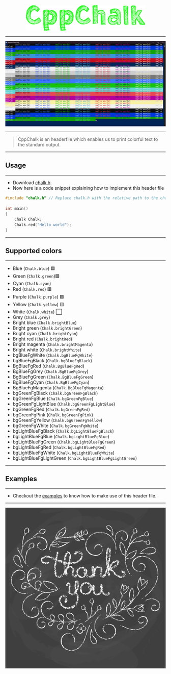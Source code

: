 <p align = "center"><img src = "images/banner.png"></p>

---

![demo](images/demoImage.png)

---

> CppChalk is an headerfile which enables us to print colorful text to the standard output.

---

## Usage

---

- Download <a href = "https://github.com/Sam-Varghese/CppChalk/blob/master/src/chalk.h" download>chalk.h</a>.
- Now here is a code snippet explaining how to implement this header file

```cpp
#include "chalk.h" // Replace chalk.h with the relative path to the chalk.h header file

int main()
{
    Chalk Chalk;
    Chalk.red("Hello world");
}
```

---

## Supported colors

---

- Blue (`Chalk.blue`) 🟦
- Green (`Chalk.green`)🟩
- Cyan (`Chalk.cyan`) 
- Red (`Chalk.red`) 🟥
- Purple (`Chalk.purple`) 🟪
- Yellow (`Chalk.yellow`) 🟨
- White (`Chalk.white`) ⬜
- Grey (`Chalk.grey`) 
- Bright blue (`Chalk.brightBlue`)
- Bright green (`Chalk.brightGreen`)
- Bright cyan (`Chalk.brightCyan`)
- Bright red (`Chalk.brightRed`)
- Bright magenta (`Chalk.brightMagenta`)
- Bright white (`Chalk.brightWhite`)
- bgBlueFgWhite (`Chalk.bgBlueFgWhite`)
- bgBlueFgBlack (`Chalk.bgBlueFgBlack`)
- BgBlueFgRed (`Chalk.BgBlueFgRed`)
- BgBlueFgGrey (`Chalk.BgBlueFgGrey`)
- BgBlueFgGreen (`Chalk.BgBlueFgGreen`)
- BgBlueFgCyan (`Chalk.BgBlueFgCyan`)
- BgBlueFgMagenta (`Chalk.BgBlueFgMagenta`)
- bgGreenFgBlack (`Chalk.bgGreenFgBlack`)
- bgGreenFgBlue (`Chalk.bgGreenFgBlue`)
- bgGreenFgLightBlue (`Chalk.bgGreenFgLightBlue`)
- bgGreenFgRed (`Chalk.bgGreenFgRed`)
- bgGreenFgPink (`Chalk.bgGreenFgPink`)
- bgGreenFgYellow (`Chalk.bgGreenFgYellow`)
- bgGreenFgWhite (`Chalk.bgGreenFgWhite`)
- bgLightBlueFgBlack (`Chalk.bgLightBlueFgBlack`)
- bgLightBlueFgBlue (`Chalk.bgLightBlueFgBlue`)
- bgLightBlueFgGreen (`Chalk.bgLightBlueFgGreen`)
- bgLightBlueFgRed (`Chalk.bgLightBlueFgRed`)
- bgLightBlueFgWhite (`Chalk.bgLightBlueFgWhite`)
- bgLightBlueFgLightGreen (`Chalk.bgLightBlueFgLightGreen`)
---

## Examples

---

- Checkout the [examples](/examples/) to know how to make use of this header file.

---

![Thankyou](images/thankyou.webp)